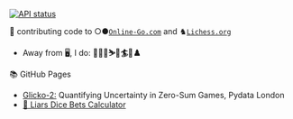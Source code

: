 <!-- broken -->
<!--### [![HitCount](https://img.shields.io/endpoint?url=https%3A%2F%2Fhits.dwyl.com%2Fviczommers%2Fviczommers.json&style=flat&logo=github&label=github%20hits&color=brightgreen)](http://hits.dwyl.com/viczommers/viczommers)-->
[![API status](https://img.shields.io/website-up-down-green-red/http/app.lambda-capture.com/.svg?label=[λ]%20App%20Status)](https://lambda-capture.com/)


:wrench: contributing code to ○●[`Online-Go.com`](https://github.com/online-go/online-go.com/) and ♞[`Lichess.org`](https://github.com/lichess-org/lila/)<br>
- Away from 🖥️, I do: **🏌️‍♂️⛳⛷️🗻🏄🌊♟️**

📚 GitHub Pages
- [Glicko-2:](https://viczommers.github.io/Glicko2-Ratings-Go/) Quantifying Uncertainty in Zero-Sum Games, Pydata London
- [🎲 Liars Dice Bets Calculator](https://viczommers.github.io/Liars-Dice/)
